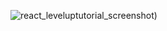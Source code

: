 ![react_leveluptutorial_screenshot](https://user-images.githubusercontent.com/5596001/45653934-8ab46280-ba8e-11e8-9935-9a1281cbcb18.png))